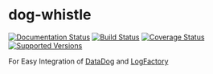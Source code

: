 # dog-whistle

[![Documentation Status](https://readthedocs.org/projects/dogwhistle/badge/?version=latest)](http://dogwhistle.readthedocs.io/en/latest/?badge=latest) [![Build Status](https://travis-ci.org/istresearch/dog-whistle.svg?branch=master)](https://travis-ci.org/istresearch/dog-whistle) [![Coverage Status](https://coveralls.io/repos/github/istresearch/dog-whistle/badge.svg?branch=master)](https://coveralls.io/github/istresearch/dog-whistle?branch=master) [![Supported Versions](https://img.shields.io/badge/python-2.7%2C%203.6-green.svg)](https://img.shields.io/badge/python-2.7%2C%203.6-green.svg)

For Easy Integration of [DataDog](https://github.com/DataDog/datadogpy) and [LogFactory](http://scrapy-cluster.readthedocs.io/en/latest/topics/utils/logfactory.html)
